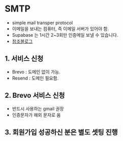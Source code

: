 # SMTP

- simple mail transper protocol
- 이메일을 보내는 컴퓨터, 즉 이메일 서버가 있어야 함.
- Supabase 는 1시간 2~3회만 인증메일 보낼 수 있습니다.
- [참조블로그](https://mycodingshub.github.io/blog/2025-01-11-nextjs-supabase-tutorial-5-sending-confirm-email-without-domain/)

## 1. 서비스 신청

- Brevo : 도메인 없이 가능.
- Resend : 도메인 필요함.

## 2. Brevo 서비스 신청

- 반드시 사용하는 gmail 권장
- 인증문자가 해외 문자로 옴

## 3. 회원가입 성공하신 분은 별도 셋팅 진행

